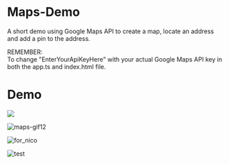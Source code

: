 # Maps-Demo
A short demo using Google Maps API to create a map, locate an address and add a pin to the address.

REMEMBER:  
To change "EnterYourApiKeyHere" with your actual Google Maps API key in both the app.ts and index.html file.

# Demo
![](demo-gif.gif)

![maps-gif12](https://user-images.githubusercontent.com/34272473/81283925-b918f400-905d-11ea-8411-19873905c477.gif)

![for_nico](https://user-images.githubusercontent.com/34272473/81324758-b76c2200-9097-11ea-9e8b-9a6ddf322f43.gif)

![test](https://user-images.githubusercontent.com/34272473/81327737-05832480-909c-11ea-975c-fdcd711f55f2.gif)
